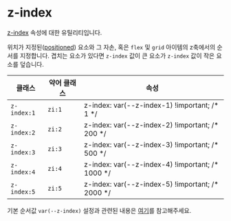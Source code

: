 # z-index

[z-index](https://developer.mozilla.org/en-US/docs/Web/CSS/z-index) 속성에 대한 유틸리티입니다.

위치가 지정된([positioned](https://developer.mozilla.org/en-US/docs/Web/CSS/position)) 요소와 그 자손, 혹은 <code>flex</code> 및 <code>grid</code> 아이템의 z축에서의 순서를 지정합니다. 겹치는 요소가 있다면 <code>z-index</code> 값이 큰 요소가 <code>z-index</code> 값이 작은 요소를 덮습니다.

<table>
  <thead>
    <tr>
      <th scope="col">클래스</th>
      <th scope="col">약어 클래스</th>
      <th scope="col">속성</th>
    </tr>
  </thead>
  <tbody>
  <tr>
    <td><code>z-index:1</code></td>
    <td><code>zi:1</code></td>
    <td><span class="code">z-index: var(--z-index-1) !important;</span> <span class="c:weak">/* 1 */</span></td>
  </tr>
  <tr>
    <td><code>z-index:2</code></td>
    <td><code>zi:2</code></td>
    <td><span class="code">z-index: var(--z-index-2) !important;</span> <span class="c:weak">/* 200 */</span></td>
  </tr>
  <tr>
    <td><code>z-index:3</code></td>
    <td><code>zi:3</code></td>
    <td><span class="code">z-index: var(--z-index-3) !important;</span> <span class="c:weak">/* 500 */</span></td>
  </tr>
  <tr>
    <td><code>z-index:4</code></td>
    <td><code>zi:4</code></td>
    <td><span class="code">z-index: var(--z-index-4) !important;</span> <span class="c:weak">/* 1000 */</span></td>
  </tr>
  <tr>
    <td><code>z-index:5</code></td>
    <td><code>zi:5</code></td>
    <td><span class="code">z-index: var(--z-index-5) !important;</span> <span class="c:weak">/* 2000 */</span></td>
  </tr>

  </tbody>

</table>

기본 순서값 `var(--z-index)` 설정과 관련된 내용은 [여기](../variables/z-index)를 참고해주세요.
